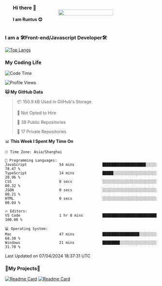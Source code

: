

<div style="display: flex;  align-items: center; justify-content: space-around;">
    <div>    
        <h3>Hi there 👋</h3>
        <h4> I am Runtus 😊 </h4>
    </div>
    <img src="https://github-readme-stats.vercel.app/api?username=Runtus&show_icons=true&theme=tokyonight" width="60%" />
</div>





### I am a 🛠Front-end/Javascript Developer🛠 

[![Top Langs](https://github-readme-stats.vercel.app/api/top-langs/?username=Runtus&hide=css,vue,scss,Ruby)](https://github.com/Runtus/pixiv-server-ts)


### My Coding Life
<!--START_SECTION:waka-->
![Code Time](http://img.shields.io/badge/Code%20Time-217%20hrs%2047%20mins-blue)

![Profile Views](http://img.shields.io/badge/Profile%20Views-2-blue)

**🐱 My GitHub Data** 

> 📦 150.9 kB Used in GitHub's Storage 
 > 
> 🚫 Not Opted to Hire
 > 
> 📜 38 Public Repositories 
 > 
> 🔑 17 Private Repositories 
 > 
📊 **This Week I Spent My Time On** 

```text
🕑︎ Time Zone: Asia/Shanghai

💬 Programming Languages: 
JavaScript               54 mins             ████████████████████░░░░░   78.47 % 
TypeScript               14 mins             █████░░░░░░░░░░░░░░░░░░░░   20.96 % 
CSS                      0 secs              ░░░░░░░░░░░░░░░░░░░░░░░░░   00.32 % 
JSON                     0 secs              ░░░░░░░░░░░░░░░░░░░░░░░░░   00.21 % 
HTML                     0 secs              ░░░░░░░░░░░░░░░░░░░░░░░░░   00.04 % 

🔥 Editors: 
VS Code                  1 hr 8 mins         █████████████████████████   100.00 % 

💻 Operating System: 
Mac                      47 mins             █████████████████░░░░░░░░   68.30 % 
Windows                  21 mins             ████████░░░░░░░░░░░░░░░░░   31.70 % 
```


 Last Updated on 07/04/2024 18:37:31 UTC
<!--END_SECTION:waka-->

### 🎁My Projects🎁
[![Readme Card](https://github-readme-stats.vercel.app/api/pin/?username=Runtus&repo=pixiv-server-ts)](https://github.com/Runtus/pixiv-server-ts)
[![Readme Card](https://github-readme-stats.vercel.app/api/pin/?username=Runtus&repo=dormitory-uestc)](https://github.com/Runtus/dormitory-uestc)